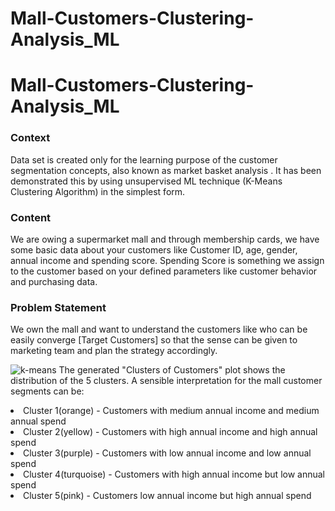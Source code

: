 # Mall-Customers-Clustering-Analysis_ML
# Mall-Customers-Clustering-Analysis_ML
### Context
Data set is created only for the learning purpose of the customer segmentation concepts, also known as market basket analysis . It has been demonstrated this by using unsupervised ML technique (K-Means Clustering Algorithm) in the simplest form.
### Content
We are owing a supermarket mall and through membership cards, we have some basic data about your customers like Customer ID, age, gender, annual income and spending score. Spending Score is something we assign to the customer based on your defined parameters like customer behavior and purchasing data.
### Problem Statement
We own the mall and want to understand the customers like who can be easily converge [Target Customers] so that the sense can be given to marketing team and plan the strategy accordingly.

![k-means](https://user-images.githubusercontent.com/46905124/98928919-7263f500-24eb-11eb-93e3-c18667d7f884.jpg)
The generated "Clusters of Customers" plot shows the distribution of the 5 clusters. A sensible interpretation for the mall customer segments can be:
<li>Cluster 1(orange) - Customers with medium annual income and medium annual spend</li>
<li>Cluster 2(yellow) - Customers with high annual income and high annual spend</li>
<li>Cluster 3(purple) - Customers with low annual income and low annual spend</li>
<li>Cluster 4(turquoise) - Customers with high annual income but low annual spend</li>
<li>Cluster 5(pink) - Customers low annual income but high annual spend</li>
